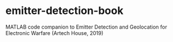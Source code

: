 # emitter-detection-book
MATLAB code companion to Emitter Detection and Geolocation for Electronic Warfare (Artech House, 2019)

